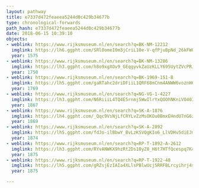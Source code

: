 ```yaml
---
layout: pathway
title: e7337d472feaeea5244d0c429b34677b
type: chronological-forwards
path_hash: e7337d472feaeea5244d0c429b34677b
date: 2018-06-15 10:39:10
objects:
- weblink: https://www.rijksmuseum.nl/en/search?q=BK-NM-12212
  imglink: https://lh6.ggpht.com/SRl0omeI0m3jCriL10e-V-qfPjuBpNd_26kFWQG0Boej6saPkb34j8JMkkJhYmSoLFZJszhj6e9uTWymQ8SBAid9lU1l=s200
  year: 1575
- weblink: https://www.rijksmuseum.nl/en/search?q=BK-NM-13286
  imglink: https://lh3.ggpht.com/h8o9xgXOv9_GEqgyvkZaUzKLLY695UytZVcPRJFZqct1-KP2T25BO4V_w_fOOqKhkwAQSYMz1FzkP1YCSF3HF_2bZAM=s200
  year: 1750
- weblink: https://www.rijksmuseum.nl/en/search?q=BK-1969-151-B
  imglink: https://lh5.ggpht.com/gaRTahc2driDFiiL1QRF68mCnm4ANWW6voznH6eY-DF13d7hA0XpP7EnIu7pS1tXcc7qIij8I0ZSMs4_daWLkQvapg=s200
  year: 1769
- weblink: https://www.rijksmuseum.nl/en/search?q=NG-VG-1-4227
  imglink: https://lh3.ggpht.com/N6RiiiL4TQ4E5rnmj5WwIlrYxQOOhNKniVO403XNs1-helLu65kVzXCn2rQ1CLIJvlQLjdhqvqqDxlNQ4vDqm-bx7KRl=s200
  year: 1867
- weblink: https://www.rijksmuseum.nl/en/search?q=SK-A-1876
  imglink: https://lh4.ggpht.com/_Qqc9VsNjLfCRYLvZzMsOKOu0BmxEHndU7nG6zyPNQg5FfdyWe-jRtVLC9U54E2smqZSPIiZs63ePmATy4-L98HLR8E=s200
  year: 1869
- weblink: https://www.rijksmuseum.nl/en/search?q=SK-A-2892
  imglink: https://lh5.ggpht.com/fdJo-ilBbwY_BvLzKSVQgKIo6_LlVDHv5diEJmTx2p8MQX8ye9KPolBHHQdBji6unEJoP3arjMFdu07ljWvgrI7lWdE=s200
  year: 1874
- weblink: https://www.rijksmuseum.nl/en/search?q=RP-T-1892-A-2612
  imglink: https://lh3.ggpht.com/RYvANWKX9hzRt2Ds10yZ8_H6t7HTfQcespq7K4EmCOy3kCYsdXF_nHgu4RFAc44DgG2F72cGAUFmVDogVXc04LuyfUs=s200
  year: 1875
- weblink: https://www.rijksmuseum.nl/en/search?q=RP-T-1922-48
  imglink: https://lh5.ggpht.com/gRZsjEzIAIa4XLlsPBlwUcj5RRFBLrcyihrj4ssT2V-ovy7JTi18HDZrhhD7_rRDhhLvi4f4qpiAlfNUWKJXM3kZXQ=s200
  year: 1875

---
```

